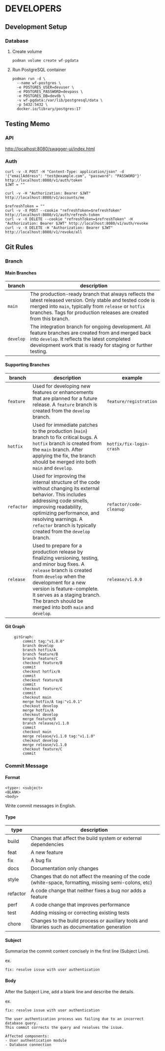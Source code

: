 # DEVELOPERS

## Development Setup

### Database

1. Create volume

    ```shell
    podman volume create wf-pgdata
    ```

2. Run PostgreSQL container

    ```shell
    podman run -d \
      --name wf-postgres \
      -e POSTGRES_USER=devuser \
      -e POSTGRES_PASSWORD=devpass \
      -e POSTGRES_DB=devdb \
      -v wf-pgdata:/var/lib/postgresql/data \
      -p 5432:5432 \
      docker.io/library/postgres:17
    ```

## Testing Memo

### API

[http://localhost:8080/swagger-ui/index.html](http://localhost:8080/swagger-ui/index.html)

### Auth

```shell
curl -v -X POST -H "Content-Type: application/json" -d '{"emailAddress": "test@example.com", "password": "PASSWORD"}' http://localhost:8080/v1/auth/token
$JWT = ""

curl -v -H "Authorization: Bearer $JWT" http://localhost:8080/v1/accounts/me
```

```shell
$refreshToken = ""
curl -v -X POST --cookie "refreshToken=$refreshToken" http://localhost:8080/v1/auth/refresh-token
curl -v -X DELETE --cookie "refreshToken=$refreshToken" -H "Authorization: Bearer $JWT" http://localhost:8080/v1/auth/revoke
curl -v -X DELETE -H "Authorization: Bearer $JWT" http://localhost:8080/v1/revoke/all
```

## Git Rules

### Branch

#### Main Branches

| branch    | description                                                                                                                                                                                                                                |
|-----------|--------------------------------------------------------------------------------------------------------------------------------------------------------------------------------------------------------------------------------------------|
| `main`    | The production-ready branch that always reflects the latest released version. Only stable and tested code is merged into `main`, typically from `release` or `hotfix` branches. Tags for production releases are created from this branch. |
| `develop` | The integration branch for ongoing development. All feature branches are created from and merged back into `develop`. It reflects the latest completed development work that is ready for staging or further testing.                      |

#### Supporting Branches

| branch     | description                                                                                                                                                                                                                                                                                          | example                  |
|------------|------------------------------------------------------------------------------------------------------------------------------------------------------------------------------------------------------------------------------------------------------------------------------------------------------|--------------------------|
| `feature`  | Used for developing new features or enhancements that are planned for a future release. A `feature` branch is created from the `develop` branch.                                                                                                                                                     | `feature/registration`   |
| `hotfix`   | Used for immediate patches to the production (`main`) branch to fix critical bugs. A `hotfix` branch is created from the `main` branch. After applying the fix, the branch should be merged into both `main` and `develop`.                                                                          | `hotfix/fix-login-crash` |
| `refactor` | Used for improving the internal structure of the code without changing its external behavior. This includes addressing code smells, improving readability, optimizing performance, and resolving warnings. A `refactor` branch is typically created from the `develop` branch.                       | `refactor/code-cleanup`  |
| `release`  | Used to prepare for a production release by finalizing versioning, testing, and minor bug fixes. A `release` branch is created from `develop` when the development for a new version is feature-complete. It serves as a staging branch. The branch should be merged into both `main` and `develop`. | `release/v1.0.0`         |

#### Git Graph

```mermaid
    gitGraph:
        commit tag:"v1.0.0"
        branch develop
        branch hotfix/A
        branch feature/B
        branch feature/C
        checkout feature/B
        commit
        checkout hotfix/A
        commit
        checkout feature/B
        commit
        checkout feature/C
        commit
        checkout main
        merge hotfix/A tag:"v1.0.1"
        checkout develop
        merge hotfix/A
        checkout develop
        merge feature/B
        branch release/v1.1.0
        commit
        checkout main
        merge release/v1.1.0 tag:"v1.1.0"
        checkout develop
        merge release/v1.1.0
        checkout feature/C
        commit
```

### Commit Message

#### Format

```plaintext
<type>: <subject>
<BLANK>
<body>
```

Write commit messages in English.

#### Type

| type     | description                                                                                            |
|----------|--------------------------------------------------------------------------------------------------------|
| build    | Changes that affect the build system or external dependencies                                          |
| feat     | A new feature                                                                                          |
| fix      | A bug fix                                                                                              |
| docs     | Documentation only changes                                                                             |
| style    | Changes that do not affect the meaning of the code (white-space, formatting, missing semi-colons, etc) |
| refactor | A code change that neither fixes a bug nor adds a feature                                              |
| perf     | A code change that improves performance                                                                |
| test     | Adding missing or correcting existing tests                                                            |
| chore    | Changes to the build process or auxiliary tools and libraries such as documentation generation         |

#### Subject

Summarize the commit content concisely in the first line (Subject Line).

ex.

```plaintext
fix: resolve issue with user authentication
```

#### Body

After the Subject Line, add a blank line and describe the details.

ex.

```plaintext
fix: resolve issue with user authentication

The user authentication process was failing due to an incorrect database query.
This commit corrects the query and resolves the issue.

Affected components:
- User authentication module
- Database connection
```
